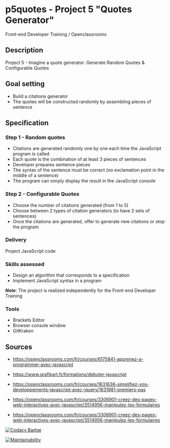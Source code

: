 # p5quotes - Project 5 "Quotes Generator"

Front-end Developer Training / Openclassrooms

## Description

Project 5 - Imagine a quote generator. Generate Random Quotes & Configurable Quotes

## Goal setting

*   Build a citations generator
*   The quotes will be constructed randomly by assembling pieces of sentence

## Specification

### Step 1 - Random quotes

*   Citations are generated randomly one by one each time the JavaScript program is called
*   Each quote is the combination of at least 3 pieces of sentences
*   Developer prepares sentence pieces
*   The syntax of the sentence must be correct (no exclamation point in the middle of a sentence)
*   The program can simply display the result in the JavaScript console

### Step 2 - Configurable Quotes

*   Choose the number of citations generated (from 1 to 5)
*   Choose between 2 types of citation generators (to have 2 sets of sentences)
*   Once the citations are generated, offer to generate new citations or stop the program

### Delivery

Project JavaScript code

### Skills assessed

*   Design an algorithm that corresponds to a specification
*   Implement JavaScript syntax in a program

***Note***: The project is realized independently for the Front-end Developer Training

### Tools

*   Brackets Editor
*   Browser console window
*   GitKraken

## Sources

*   <https://openclassrooms.com/fr/courses/6175841-apprenez-a-programmer-avec-javascript>

*   <https://www.grafikart.fr/formations/debuter-javascript>  

*   <https://openclassrooms.com/fr/courses/1631636-simplifiez-vos-developpements-javascript-avec-jquery/1631981-premiers-pas>  

*   <https://openclassrooms.com/fr/courses/3306901-creez-des-pages-web-interactives-avec-javascript/3514956-manipulez-les-formulaires>

*   <https://openclassrooms.com/fr/courses/3306901-creez-des-pages-web-interactives-avec-javascript/3514956-manipulez-les-formulaires>

[![Codacy Badge](https://api.codacy.com/project/badge/Grade/dd7d7d36576b4f3ea4467961e4986768)](https://app.codacy.com/manual/lana-rodion/p5quotes?utm_source=github.com&utm_medium=referral&utm_content=lana-rodion/p5quotes&utm_campaign=Badge_Grade_Dashboard)

[![Maintainability](https://api.codeclimate.com/v1/badges/5438c41caa6341113227/maintainability)](https://codeclimate.com/github/lana-rodion/p5quotes/maintainability)
